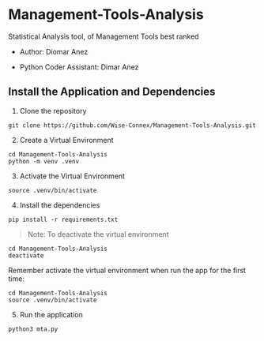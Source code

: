# Management-Tools-Analysis

Statistical Analysis tool, of Management Tools best ranked

- Author: Diomar Anez

- Python Coder Assistant: Dimar Anez

## Install the Application and Dependencies

1. Clone the repository

```
git clone https://github.com/Wise-Connex/Management-Tools-Analysis.git
```

2. Create a Virtual Environment

```
cd Management-Tools-Analysis
python -m venv .venv
```

3. Activate the Virtual Environment

```
source .venv/bin/activate
```

4. Install the dependencies

```
pip install -r requirements.txt
```

> Note: To deactivate the virtual environment

```
cd Management-Tools-Analysis
deactivate
```

Remember activate the virtual environment when run the app for the first time:

```
cd Management-Tools-Analysis
source .venv/bin/activate
```

5. Run the application

```
python3 mta.py
```
